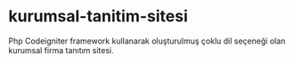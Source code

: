 ﻿# kurumsal-tanitim-sitesi
Php Codeigniter framework kullanarak oluşturulmuş çoklu dil seçeneği olan kurumsal firma tanıtım sitesi. 
